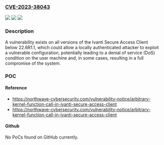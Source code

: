 ### [CVE-2023-38043](https://cve.mitre.org/cgi-bin/cvename.cgi?name=CVE-2023-38043)
![](https://img.shields.io/static/v1?label=Product&message=Secure%20Access%20Client%20Windows&color=blue)
![](https://img.shields.io/static/v1?label=Version&message=22.6R1.1%3C%2022.6R1.1%20&color=brighgreen)
![](https://img.shields.io/static/v1?label=Vulnerability&message=n%2Fa&color=brighgreen)

### Description

A vulnerability exists on all versions of the Ivanti Secure Access Client below 22.6R1.1, which could allow a locally authenticated attacker to exploit a vulnerable configuration, potentially leading to a denial of service (DoS) condition on the user machine and, in some cases, resulting in a full compromise of the system.

### POC

#### Reference
- https://northwave-cybersecurity.com/vulnerability-notice/arbitrary-kernel-function-call-in-ivanti-secure-access-client
- https://northwave-cybersecurity.com/vulnerability-notice/arbitrary-kernel-function-call-in-ivanti-secure-access-client

#### Github
No PoCs found on GitHub currently.

